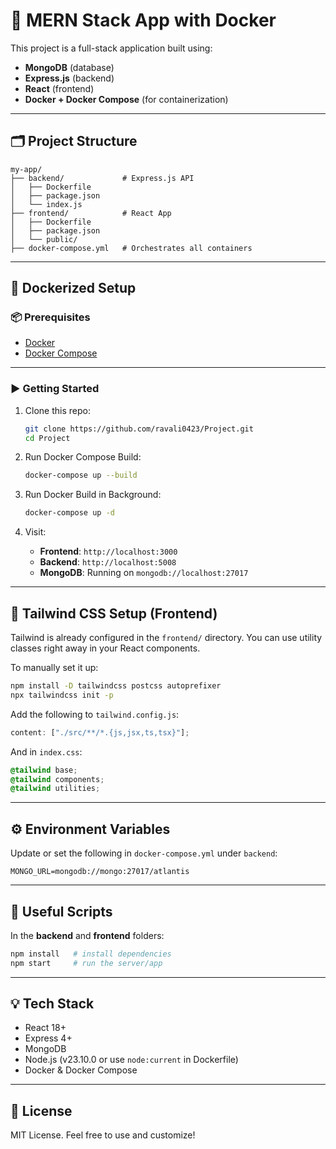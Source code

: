 # 🚀 MERN Stack App with Docker

This project is a full-stack application built using:

- **MongoDB** (database)
- **Express.js** (backend)
- **React** (frontend)
- **Docker + Docker Compose** (for containerization)

---

## 🗂 Project Structure

```
my-app/
├── backend/             # Express.js API
│   ├── Dockerfile
│   ├── package.json
│   └── index.js
├── frontend/            # React App
│   ├── Dockerfile
│   ├── package.json
│   └── public/
├── docker-compose.yml   # Orchestrates all containers
```

---

## 🐳 Dockerized Setup

### 📦 Prerequisites

- [Docker](https://www.docker.com/products/docker-desktop/)
- [Docker Compose](https://docs.docker.com/compose/)

---

### ▶️ Getting Started

1. Clone this repo:

   ```bash
   git clone https://github.com/ravali0423/Project.git
   cd Project
   ```

2. Run Docker Compose Build:

   ```bash
   docker-compose up --build
   ```

3. Run Docker Build in Background:

   ```bash
   docker-compose up -d
   ```

4. Visit:

   - **Frontend**: `http://localhost:3000`
   - **Backend**: `http://localhost:5008`
   - **MongoDB**: Running on `mongodb://localhost:27017`

---

## 🎨 Tailwind CSS Setup (Frontend)

Tailwind is already configured in the `frontend/` directory. You can use utility classes right away in your React components.

To manually set it up:

```bash
npm install -D tailwindcss postcss autoprefixer
npx tailwindcss init -p
```

Add the following to `tailwind.config.js`:

```js
content: ["./src/**/*.{js,jsx,ts,tsx}"];
```

And in `index.css`:

```css
@tailwind base;
@tailwind components;
@tailwind utilities;
```

---

## ⚙️ Environment Variables

Update or set the following in `docker-compose.yml` under `backend`:

```env
MONGO_URL=mongodb://mongo:27017/atlantis
```

---

## 📁 Useful Scripts

In the **backend** and **frontend** folders:

```bash
npm install   # install dependencies
npm start     # run the server/app
```

---

## 💡 Tech Stack

- React 18+
- Express 4+
- MongoDB
- Node.js (v23.10.0 or use `node:current` in Dockerfile)
- Docker & Docker Compose

---

## 📜 License

MIT License. Feel free to use and customize!
